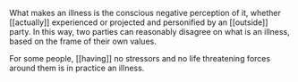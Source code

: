What makes an illness is the conscious negative perception of it, whether [[actually]] experienced or projected and personified by an [[outside]] party. In this way, two parties can reasonably disagree on what is an illness, based on the frame of their own values.  
  
For some people, [[having]] no stressors and no life threatening forces around them is in practice an illness.  
